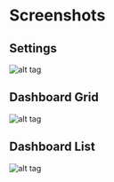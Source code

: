 # Screenshots

## Settings 
![alt tag](https://raw.githubusercontent.com/aliozgur/kato/master/media/Settings_02.png)

## Dashboard Grid

![alt tag](https://raw.githubusercontent.com/aliozgur/kato/master/media/dashbaord_00.png)

## Dashboard List

![alt tag](https://raw.githubusercontent.com/aliozgur/kato/master/media/Dashbaord_01.png)

